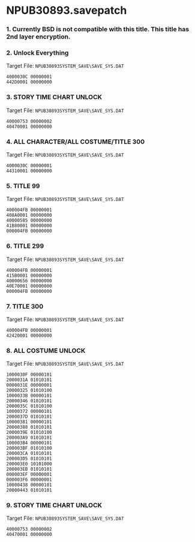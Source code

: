 # NPUB30893.savepatch

### 1.  Currently BSD is not compatible with this title. This title has 2nd layer encryption.
### 2. Unlock Everything

Target File: `NPUB30893SYSTEM_SAVE\SAVE_SYS.DAT`

```
4000030C 00000001
442D0001 00000000
```

### 3. STORY TIME CHART UNLOCK

Target File: `NPUB30893SYSTEM_SAVE\SAVE_SYS.DAT`

```
40000753 00000002
40470001 00000000
```

### 4. ALL CHARACTER/ALL COSTUME/TITLE 300

Target File: `NPUB30893SYSTEM_SAVE\SAVE_SYS.DAT`

```
4000030C 00000001
44310001 00000000
```

### 5. TITLE 99

Target File: `NPUB30893SYSTEM_SAVE\SAVE_SYS.DAT`

```
400004FB 00000001
408A0001 00000000
40000585 00000000
41B80001 00000000
000004FB 00000000
```

### 6. TITLE 299

Target File: `NPUB30893SYSTEM_SAVE\SAVE_SYS.DAT`

```
400004FB 00000001
415B0001 00000000
40000656 00000000
40E70001 00000000
000004FB 00000000
```

### 7. TITLE 300

Target File: `NPUB30893SYSTEM_SAVE\SAVE_SYS.DAT`

```
400004FB 00000001
42420001 00000000
```

### 8. ALL COSTUME UNLOCK

Target File: `NPUB30893SYSTEM_SAVE\SAVE_SYS.DAT`

```
1000030F 00000101
2000031A 01010101
0000031E 00000001
20000325 01010100
1000033B 00000101
20000346 01010101
2000035C 01010100
10000372 00000101
2000037D 01010101
10000381 00000101
20000388 01010101
2000039E 01010100
200003A9 01010101
100003B4 00000101
200003BF 01010100
200003CA 01010101
200003D5 01010101
200003E0 10101000
200003EB 01010101
000003EF 00000001
000003F6 00000001
10000438 00000101
20000443 01010101
```

### 9. STORY TIME CHART UNLOCK

Target File: `NPUB30893SYSTEM_SAVE\SAVE_SYS.DAT`

```
40000753 00000002
40470001 00000000
```

